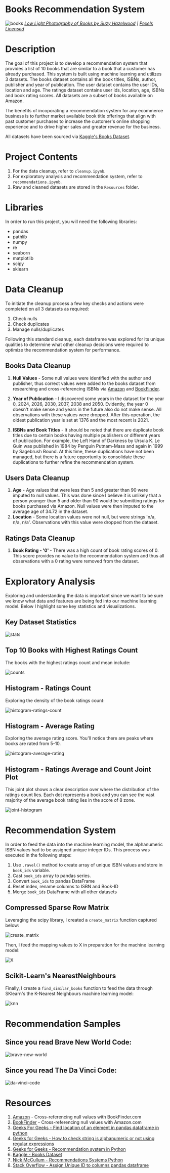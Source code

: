 # Books Recommendation System

![books](Images/books.png)
*[Low Light Photography of Books by Suzy Hazelwood](https://www.pexels.com/photo/low-light-photography-of-books-1301585/) | [Pexels Licensed](https://www.pexels.com/license/)*


# Description
The goal of this project is to develop a recommendation system that provides a list of 10 books that are similar to a book that a customer has already purchased. This system is built using machine learning and utilizes 3 datasets. The books dataset contains all the book titles, ISBNs, author, publisher and year of publication. The user dataset contains the user IDs, location and age. The ratings dataset contains user ids, location, age, ISBNs and book rating scores. All datasets are a subset of books available on Amazon.

The benefits of incoporating a recommendation system for any ecommerce business is to further market available book title offerings that align with past customer purchases to increase the customer's online shopping experience and to drive higher sales and greater revenue for the business.

All datasets have been sourced via [Kaggle's Books Dataset](https://www.kaggle.com/datasets/saurabhbagchi/books-dataset).

# Project Contents
1. For the data cleanup, refer to `cleanup.ipynb`.
2. For exploratory analysis and recommendation system, refer to `recommendations.ipynb`.
3. Raw and cleaned datasets are stored in the `Resources` folder.

# Libraries
In order to run this project, you will need the following libraries:

- pandas
- pathlib
- numpy
- re
- seaborn
- matplotlib
- scipy
- sklearn

# Data Cleanup 
To initiate the cleanup process a few key checks and actions were completed on all 3 datasets as required:
1. Check nulls
2. Check duplicates
3. Manage nulls/duplicates

Following this standard cleanup, each dataframe was explored for its unique qualities to determine what other cleanup decisions were required to optimize the recommendation system for performance.

## Books Data Cleanup

1. <b>Null Values</b> - Some null values were identified with the author and publisher, thus correct values were added to the books dataset from researching and cross-referencing ISBNs via [Amazon](https://www.amazon.com/) and [BookFinder](https://bookfinder.com/).<br/>

2. <b>Year of Publication</b> - I discovered some years in the dataset for the year 0, 2024, 2026, 2030, 2037, 2038 and 2050. Evidently, the year 0 doesn't make sense and years in the future also do not make sense. All observations with these values were dropped. After this operation, the oldest publication year is set at 1376 and the most recent is 2021.<br/>
3. <b>ISBNs and Book Titles</b> - It should be noted that there are duplicate book titles due to certain books having multiple publishers or different years of publication. For example, the Left Hand of Darkness by Ursula K. Le Guin was published in 1984 by Penguin Putnam-Mass and again in 1999 by Sagebrush Bound. At this time, these duplications have not been managed, but there is a future opportunity to consolidate these duplications to further refine the recommendation system.<br/>


## Users Data Cleanup
1. <b>Age</b> - Age values that were less than 5 and greater than 90 were imputed to null values. This was done since I believe it is unlikely that a person younger than 5 and older than 90 would be submitting ratings for books purchased via Amazon. Null values were then imputed to the average age of 34.72 in the dataset. <br/>
2. <b>Location</b> - Some location values were not null, but were strings 'n/a, n/a, n/a'. Observations with this value were dropped from the dataset.<br/>

## Ratings Data Cleanup
1. <b>Book Rating - '0' </b> - There was a high count of book rating scores of 0. This score provides no value to the recommendation system and thus all observations with a 0 rating were removed from the dataset.<br/>

# Exploratory Analysis

Exploring and understanding the data is important since we want to be sure we know what data and features are being fed into our machine learning model. Below I highlight some key statistics and visualizations.

## Key Dataset Statistics


![stats](Images/stats.png)

## Top 10 Books with Highest Ratings Count
The books with the highest ratings count and mean include:

![counts](Images/counts.png)

## Histogram - Ratings Count

Exploring the density of the book ratings count:

![histogram-ratings-count](Images/histo1.png)

## Histogram - Average Rating

Exploring the average rating score. You'll notice there are peaks where books are rated from 5-10.

![histogram-average-rating](Images/histo2.png)

## Histogram - Ratings Average and Count Joint Plot

This joint plot shows a clear description over where the distribution of the ratings count lies. Each dot represents a book and you can see the vast majority of the average book rating lies in the score of 8 zone.

![joint-histogram](Images/joint-histo.png)


# Recommendation System

In order to feed the data into the machine learning model, the alphanumeric ISBN values had to be assigned unique integer IDs. This process was executed in the following steps:

1. Use `.ravel()` method to create array of unique ISBN values and store in `book_ids` variable.
2. Cast `book_ids` array to pandas series.
3. Convert `book_ids` to pandas DataFrame
4. Reset index, rename columns to ISBN and Book-ID
5. Merge `book_ids` DataFrame with all other datasets

## Compressed Sparse Row Matrix
Leveraging the scipy library, I created a `create_matrix` function captured below:

![create_matrix](Images/create_matrix.png)

Then, I feed the mapping values to X in preparation for the machine learning model:

![X](Images/X.png)

## Scikit-Learn's NearestNeighbours

Finally, I create a `find_similar_books` function to feed the data through SKlearn's the K-Nearest Neighbours machine learning model:

![knn](Images/knn.png)

 

# Recommendation Samples

## Since you read Brave New World Code:

![brave-new-world](Images/brave-new-world-recommendations.png)

## Since you read The Da Vinci Code:

![da-vinci-code](Images/da-vinci-code-recommendations.png)


# Resources

1. [Amazon](https://www.amazon.com/) - Cross-referencing null values with BookFinder.com
2. [BookFinder](https://bookfinder.com/) - Cross-referencing null values with Amazon.com
3. [Geeks For Geeks - Find location of an element in pandas dataframe in python](https://www.geeksforgeeks.org/find-location-of-an-element-in-pandas-dataframe-in-python/)
4. [Geeks for Geeks - How to check string is alphanumeric or not using regular expressions](https://www.geeksforgeeks.org/how-to-check-string-is-alphanumeric-or-not-using-regular-expression/)
5. [Geeks for Geeks - Recommendation system in Python](https://www.geeksforgeeks.org/recommendation-system-in-python/?ref=rp)
6. [Kaggle - Books Dataset](https://www.kaggle.com/code/saurabhbagchi/recommender-system-for-books) 
7. [Nick McCullum - Recommendations Systems Python](https://nickmccullum.com/python-machine-learning/recommendation-systems-python/)
8. [Stack Overflow - Assign Unique ID to columns pandas dataframe](https://stackoverflow.com/questions/33283086/assign-unique-id-to-columns-pandas-data-frame)
